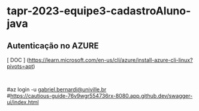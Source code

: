 # tapr-2023-equipe3-cadastroAluno-java

## Autenticação no AZURE

[ DOC ] (https://learn.microsoft.com/en-us/cli/azure/install-azure-cli-linux?pivots=apt)

<br>

#az login -u gabriel.bernardi@univille.br
<br>
#https://cautious-guide-76v9wgr554736rx-8080.app.github.dev/swagger-ui/index.html
